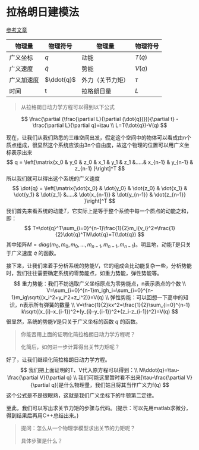 # 拉格朗日建模法

[参考文章](https://zhuanlan.zhihu.com/p/156760739)

| 物理量     | 物理符号   | 物理量           | 物理符号     |
| ---------- | ---------- | ---------------- | ------------ |
| 广义坐标   | $q$        | 动能             | $T(\dot{q})$ |
| 广义速度   | $\dot{q}$  | 势能             | $V(q)$       |
| 广义加速度 | $\ddot{q}$ | 外力（关节力矩） | $\tau$       |
| 时间       | t          | 拉格朗日量       | $L$          |

> 从拉格朗日动力学方程可以得到以下公式

$$
\frac{\partial (\frac{\partial L}{\partial (\dot{q})})}{\partial t} - \frac{\partial L}{\partial q}=\tau \\
L=T(\dot{q})-V(q)
$$

现在，让我们从我们熟悉的三维空间出发，假定这个空间中的物体可以看成由n个质点组成，很显然这个系统应该由3n个自由度，故这个物理的位置可以用广义坐标表示出来
$$
q = \left[\matrix{x_0 & y_0 & z_0 & x_1 & y_1 & z_1 &.....& x_{n-1} & y_{n-1} & z_{n-1} }\right]^T
$$
所以我们就可以得出这个系统的广义速度
$$
\dot{q} = \left[\matrix{\dot{x_0} & \dot{y_0} & \dot{z_0} & \dot{x_1} & \dot{y_1} & \dot{z_1} &.....& \dot{x_{n-1}} & \dot{y_{n-1}} & \dot{z_{n-1}} }\right]^T
$$
我们首先来看系统的动能$T$，它实际上是等于整个系统中每一个质点的动能之和，即：
$$
T=\dot{q}^T\sum_{i=0}^{n-1}\frac{1}{2}m_i{v_i}^2=\frac{1}{2}\dot{q}^TM\dot{q}=T(\dot{q})
$$
其中矩阵$M=diag(m_0,m_0,m_0,...,m_{n-1},m_{n-1},m_{n-1})$。明显地，动能$T$是只关于广义速度  $\dot{q}$  的函数。

接下来，让我们来着手分析系统的势能$V$，它的组成会比动能复杂一些，分析势能时，我们往往需要确定系统的零势能点，如重力势能，弹性势能等。
$$
重力势能：我们不妨选取广义坐标原点为零势能点，n表示质点的个数 \\
V=\sum_{i=0}^{n-1}m_igh_i=\sum_{i=0}^{n-1}m_ig\sqrt{(x_i^2+y_i^2+z_i^2)}=V(q) \\
弹性势能：可以回想一下高中的知识，n表示所有弹簧的数量 \\
V=\frac{1}{2}kx^2=\frac{1}{2}\sum_{i=0}^{n-1} k\sqrt{(x_{i}-x_{i-1})^2+(y_{i}-y_{i-1})^2+(z_i-z_{i-1})^2}=V(q)
$$
很显然，系统的势能$V$是只关于广义坐标的函数 $q$ 的函数。

> 你能否用上面的证明化简拉格朗日动力学方程呢？
>
> 化简后，如何进一步计算得出关节力矩呢？

好了，让我们继续化简拉格朗日动力学方程。
$$
我们把上面证明的T、V代入原方程可以得到：\\
M\ddot{q}=\tau-\frac{\partial V}{\partial q} \\
我们可能这里暂时看不出来[\tau-\frac{\partial V}{\partial q}]是什么物理量，我们姑且将其当作广义力f(q)
$$
这个公式是不是很眼熟，这就是我们广义坐标下的牛顿第二定律。

至此，我们可以写出求关节力矩的步骤与代码。(提示：可以先用matlab求微分，得到结果后再用C++总结出来。)

> 提问：怎么从一个物理学模型求出关节的力矩呢？
>
> 具体步骤是什么？